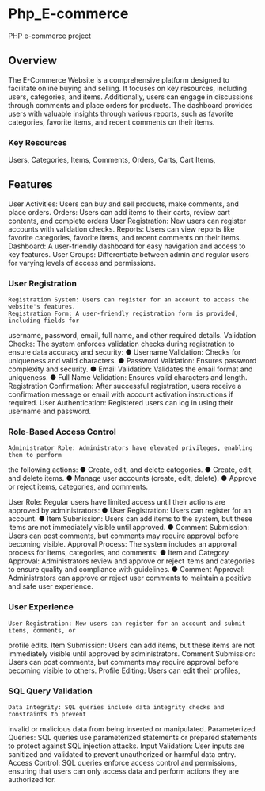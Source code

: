 # Php_E-commerce
 PHP e-commerce project
## Overview
The E-Commerce Website is a comprehensive platform designed to facilitate online buying 
and selling. It focuses on key resources, including users, categories, and items. 
Additionally, users can engage in discussions through comments and place orders for 
products. The dashboard provides users with valuable insights through various reports, 
such as favorite categories, favorite items, and recent comments on their items.
### Key Resources
Users, Categories, Items, Comments, Orders, 	Carts, 	Cart Items,

## Features
User Activities: Users can buy and sell products, make comments, and place orders.
Orders: Users can add items to their carts, review cart contents, and complete orders
User Registration: New users can register accounts with validation checks.
Reports: Users can view reports like favorite categories, favorite items, and recent 
comments on their items.
Dashboard: A user-friendly dashboard for easy navigation and access to key features.
User Groups: Differentiate between admin and regular users for varying levels of access 
and permissions.

### User Registration
	Registration System: Users can register for an account to access the website's features.
	Registration Form: A user-friendly registration form is provided, including fields for 
 username, password, email, full name, and other required details.
	Validation Checks: The system enforces validation checks during registration to ensure 
 data accuracy and security:
●	Username Validation: Checks for uniqueness and valid characters.
●	Password Validation: Ensures password complexity and security.
●	Email Validation: Validates the email format and uniqueness.
●	Full Name Validation: Ensures valid characters and length.
	Registration Confirmation: After successful registration, users receive a confirmation 
 message or email with account activation instructions if required.
	User Authentication: Registered users can log in using their username and password.

### Role-Based Access Control
	Administrator Role: Administrators have elevated privileges, enabling them to perform 
 the following actions:
 ●	Create, edit, and delete categories.
 ●	Create, edit, and delete items.
 ●	Manage user accounts (create, edit, delete).
 ●	Approve or reject items, categories, and comments.
	
 User Role: Regular users have limited access until their actions are approved by 
 administrators:
 ●	User Registration: Users can register for an account.
 ●	Item Submission: Users can add items to the system, but these items are not 
   immediately visible until approved.
 ●	Comment Submission: Users can post comments, but comments may require approval before 
   becoming visible.
	Approval Process: The system includes an approval process for items, categories, and 
 comments:
 ●	Item and Category Approval: Administrators review and approve or reject items and 
   categories to ensure quality and compliance with guidelines.
 ●	Comment Approval: Administrators can approve or reject user comments to maintain a 
   positive and safe user experience.

### User Experience
	User Registration: New users can register for an account and submit items, comments, or 
 profile edits.
	Item Submission: Users can add items, but these items are not immediately visible until 
 approved by administrators.
	Comment Submission: Users can post comments, but comments may require approval before 
 becoming visible to others.
	Profile Editing: Users can edit their profiles,

### SQL Query Validation
	Data Integrity: SQL queries include data integrity checks and constraints to prevent 
 invalid or malicious data from being inserted or manipulated.
	Parameterized Queries: SQL queries use parameterized statements or prepared statements 
 to protect against SQL injection attacks.
	Input Validation: User inputs are sanitized and validated to prevent unauthorized or 
 harmful data entry.
	Access Control: SQL queries enforce access control and permissions, ensuring that users 
 can only access data and perform actions they are authorized for.



 
